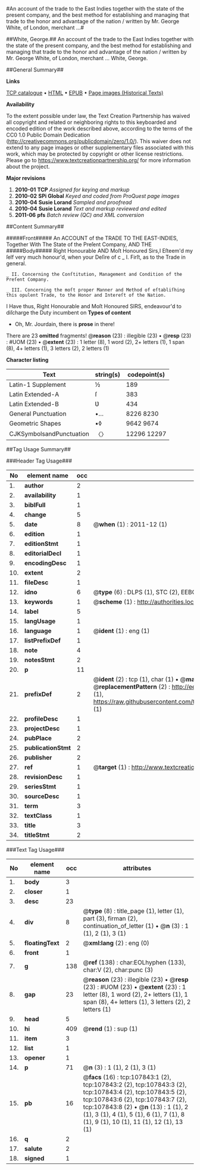 #An account of the trade to the East Indies together with the state of the present company, and the best method for establishing and managing that trade to the honor and advantage of the nation / written by Mr. George White, of London, merchant ...#

##White, George.##
An account of the trade to the East Indies together with the state of the present company, and the best method for establishing and managing that trade to the honor and advantage of the nation / written by Mr. George White, of London, merchant ...
White, George.

##General Summary##

**Links**

[TCP catalogue](http://www.ota.ox.ac.uk/tcp/)  • 
[HTML](http://tei.it.ox.ac.uk/tcp/Texts-HTML/free/A65/A65736.html)  • 
[EPUB](http://tei.it.ox.ac.uk/tcp/Texts-EPUB/free/A65/A65736.epub) • 
[Page images (Historical Texts)](https://historicaltexts.jisc.ac.uk/eebo-18482837e)

**Availability**

To the extent possible under law, the Text Creation Partnership has waived all copyright and related or neighboring rights to this keyboarded and encoded edition of the work described above, according to the terms of the CC0 1.0 Public Domain Dedication (http://creativecommons.org/publicdomain/zero/1.0/). This waiver does not extend to any page images or other supplementary files associated with this work, which may be protected by copyright or other license restrictions. Please go to https://www.textcreationpartnership.org/ for more information about the project.

**Major revisions**

1. __2010-01__ __TCP__ *Assigned for keying and markup*
1. __2010-02__ __SPi Global__ *Keyed and coded from ProQuest page images*
1. __2010-04__ __Susie Lorand__ *Sampled and proofread*
1. __2010-04__ __Susie Lorand__ *Text and markup reviewed and edited*
1. __2011-06__ __pfs__ *Batch review (QC) and XML conversion*

##Content Summary##

#####Front#####
An ACCOUNT of the TRADE TO THE EAST-INDIES, Together With The State of the Preſent Company, AND THE 
#####Body#####
Right Honourable AND Moſt Honoured Sirs,I Eſteem'd my ſelf very much honour'd, when your Deſire of c
    _ I. Firſt, as to the Trade in general.

    _ II. Concerning the Conſtitution, Management and Condition of the Preſent Company.

    _ III. Concerning the moſt proper Manner and Method of eſtabliſhing this opulent Trade, to the Honor and Intereſt of the Nation.
I Have thus, Right Honourable and Moſt Honoured SIRS, endeavour'd to diſcharge the Duty incumbent on
**Types of content**

  * Oh, Mr. Jourdain, there is **prose** in there!

There are 23 **omitted** fragments! 
 @__reason__ (23) : illegible (23)  •  @__resp__ (23) : #UOM (23)  •  @__extent__ (23) : 1 letter (8), 1 word (2), 2+ letters (1), 1 span (8), 4+ letters (1), 3 letters (2), 2 letters (1)

**Character listing**


|Text|string(s)|codepoint(s)|
|---|---|---|
|Latin-1 Supplement|½|189|
|Latin Extended-A|ſ|383|
|Latin Extended-B|Ʋ|434|
|General Punctuation|•…|8226 8230|
|Geometric Shapes|▪◊|9642 9674|
|CJKSymbolsandPunctuation|〈〉|12296 12297|

##Tag Usage Summary##

###Header Tag Usage###

|No|element name|occ|attributes|
|---|---|---|---|
|1.|__author__|2||
|2.|__availability__|1||
|3.|__biblFull__|1||
|4.|__change__|5||
|5.|__date__|8| @__when__ (1) : 2011-12 (1)|
|6.|__edition__|1||
|7.|__editionStmt__|1||
|8.|__editorialDecl__|1||
|9.|__encodingDesc__|1||
|10.|__extent__|2||
|11.|__fileDesc__|1||
|12.|__idno__|6| @__type__ (6) : DLPS (1), STC (2), EEBO-CITATION (1), OCLC (1), VID (1)|
|13.|__keywords__|1| @__scheme__ (1) : http://authorities.loc.gov/ (1)|
|14.|__label__|5||
|15.|__langUsage__|1||
|16.|__language__|1| @__ident__ (1) : eng (1)|
|17.|__listPrefixDef__|1||
|18.|__note__|4||
|19.|__notesStmt__|2||
|20.|__p__|11||
|21.|__prefixDef__|2| @__ident__ (2) : tcp (1), char (1)  •  @__matchPattern__ (2) : ([0-9\-]+):([0-9IVX]+) (1), (.+) (1)  •  @__replacementPattern__ (2) : http://eebo.chadwyck.com/downloadtiff?vid=$1&page=$2 (1), https://raw.githubusercontent.com/textcreationpartnership/Texts/master/tcpchars.xml#$1 (1)|
|22.|__profileDesc__|1||
|23.|__projectDesc__|1||
|24.|__pubPlace__|2||
|25.|__publicationStmt__|2||
|26.|__publisher__|2||
|27.|__ref__|1| @__target__ (1) : http://www.textcreationpartnership.org/docs/. (1)|
|28.|__revisionDesc__|1||
|29.|__seriesStmt__|1||
|30.|__sourceDesc__|1||
|31.|__term__|3||
|32.|__textClass__|1||
|33.|__title__|3||
|34.|__titleStmt__|2||


###Text Tag Usage###

|No|element name|occ|attributes|
|---|---|---|---|
|1.|__body__|3||
|2.|__closer__|1||
|3.|__desc__|23||
|4.|__div__|8| @__type__ (8) : title_page (1), letter (1), part (3), firman (2), continuation_of_letter (1)  •  @__n__ (3) : 1 (1), 2 (1), 3 (1)|
|5.|__floatingText__|2| @__xml:lang__ (2) : eng (0)|
|6.|__front__|1||
|7.|__g__|138| @__ref__ (138) : char:EOLhyphen (133), char:V (2), char:punc (3)|
|8.|__gap__|23| @__reason__ (23) : illegible (23)  •  @__resp__ (23) : #UOM (23)  •  @__extent__ (23) : 1 letter (8), 1 word (2), 2+ letters (1), 1 span (8), 4+ letters (1), 3 letters (2), 2 letters (1)|
|9.|__head__|5||
|10.|__hi__|409| @__rend__ (1) : sup (1)|
|11.|__item__|3||
|12.|__list__|1||
|13.|__opener__|1||
|14.|__p__|71| @__n__ (3) : 1 (1), 2 (1), 3 (1)|
|15.|__pb__|16| @__facs__ (16) : tcp:107843:1 (2), tcp:107843:2 (2), tcp:107843:3 (2), tcp:107843:4 (2), tcp:107843:5 (2), tcp:107843:6 (2), tcp:107843:7 (2), tcp:107843:8 (2)  •  @__n__ (13) : 1 (1), 2 (1), 3 (1), 4 (1), 5 (1), 6 (1), 7 (1), 8 (1), 9 (1), 10 (1), 11 (1), 12 (1), 13 (1)|
|16.|__q__|2||
|17.|__salute__|2||
|18.|__signed__|1||
